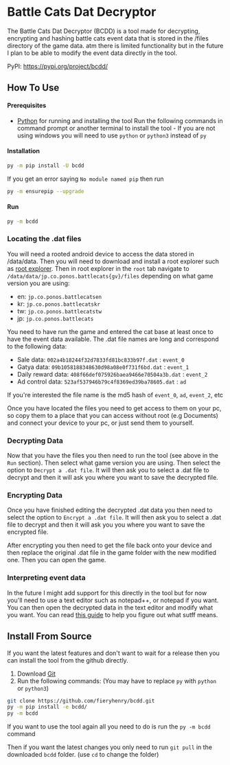# Battle Cats Dat Decryptor
The Battle Cats Dat Decryptor (BCDD) is a tool made for decrypting, encrypting and hashing battle cats event data that is stored in the /files directory of the game data. atm there is limited functionality but in the future I plan to be able to modify the event data directly in the tool.

PyPI: https://pypi.org/project/bcdd/

## How To Use
#### Prerequisites
-   [Python](https://www.python.org/downloads/) for running and installing the tool
Run the following commands in command prompt or another terminal to install the tool - If you are not using windows you will need to use `python` or `python3` instead of `py`
#### Installation
```bash
py -m pip install -U bcdd
```
If you get an error saying `No module named pip` then run
```bash
py -m ensurepip --upgrade
```
#### Run
```bash
py -m bcdd
```

### Locating the .dat files
You will need a rooted android device to access the data stored in /data/data.
Then you will need to download and install a root explorer such as [root explorer](https://rootexplorer.co/download/RootExplorer.apk).
Then in root explorer in the `root` tab navigate to `/data/data/jp.co.ponos.battlecats{gv}/files` depending on what game version you are using:
- en: `jp.co.ponos.battlecatsen`
- kr: `jp.co.ponos.battlecatskr`
- tw: `jp.co.ponos.battlecatstw`
- jp: `jp.co.ponos.battlecats`

You need to have run the game and entered the cat base at least once to have the event data available.
The .dat file names are long and correspond to the following data:
- Sale data: `002a4b18244f32d7833fd81bc833b97f.dat` : `event_0`
- Gatya data: `09b1058188348630d98a08e0f731f6bd.dat` : `event_1`
- Daily reward data: `408f66def075926baea9466e70504a3b.dat` : `event_2`
- Ad control data: `523af537946b79c4f8369ed39ba78605.dat` : `ad`

If you're interested the file name is the md5 hash of `event_0`, `ad`, `event_2`, etc

Once you have located the files you need to get access to them on your pc, so copy them to a place that you can access without root (e.g Documents) and connect your device to your pc, or just send them to yourself.

### Decrypting Data
Now that you have the files you then need to run the tool (see above in the `Run` section).
Then select what game version you are using.
Then select the option to `Decrypt a .dat file`.
It will then ask you to select a .dat file to decrypt and then it will ask you where you want to save the decrypted file.

### Encrypting Data
Once you have finished editing the decrypted .dat data you then need to select the option to `Encrypt a .dat file`.
It will then ask you to select a .dat file to decrypt and then it will ask you you where you want to save the encrypted file.

After encrypting you then need to get the file back onto your device and then replace the original .dat file in the game folder with the new modified one. Then you can open the game.

### Interpreting event data
In the future I might add support for this directly in the tool but for now you'll need to use a text editor such as notepad++, or notepad if you want. You can then open the decrypted data in the text editor and modify what you want. You can read [this guide](https://www.reddit.com/r/battlecats/wiki/event_data/decoding_guide/) to help you figure out what sutff means.

## Install From Source
If you want the latest features and don't want to wait for a release then you can install the tool from the github directly.
1.  Download [Git](https://git-scm.com/downloads)
2.  Run the following commands: (You may have to replace `py` with `python` or `python3`)

```bash
git clone https://github.com/fieryhenry/bcdd.git
py -m pip install -e bcdd/
py -m bcdd
```

If you want to use the tool again all you need to do is run the `py -m bcdd` command

Then if you want the latest changes you only need to run `git pull` in the downloaded `bcdd` folder. (use `cd` to change the folder)